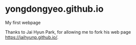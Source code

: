 # yongdongyeo.github.io
My first webpage

Thanks to Jai Hyun Park, for allowing me to fork his web page https://jaihyunp.github.io/.
